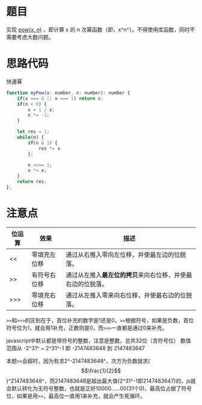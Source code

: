 # 题目

实现 [pow(*x*, *n*)](https://www.cplusplus.com/reference/valarray/pow/) ，即计算 x 的 n 次幂函数（即，x^n^）。不得使用库函数，同时不需要考虑大数问题。

# 思路代码

快速幂

```js
function myPow(x: number, n: number): number {
    if(x === 0 || x === 1) return x;
    if(n < 0) {
        x = 1 / x;
        n *= -1;
    }

    let res = 1;
    while(n) {
        if(n & 1) {
            res *= x
        };

        n >>>= 1;
        x *= x;
    }
    return res;
};
```

# 注意点

| 位运算 | 效果         | 描述                                                         |
| ------ | ------------ | ------------------------------------------------------------ |
| <<     | 零填充左位移 | 通过从右推入零向左位移，并使最左边的位脱落。                 |
| >>     | 有符号右位移 | 通过从左推入**最左位的拷贝**来向右位移，并使最右边的位脱落。 |
| >>>    | 零填充右位移 | 通过从左推入零来向右位移，并使最右边的位脱落。               |

`>>`和`>>>`的区别在于，首位补充的数字是1还是0，`>>`根据符号，如果是负数，首位符号位为1，就会用1补充，正数则是0，而`>>>`一直都是通过0来补充。

javascript中默认都是带符号的整数，注意是整数，总共32位（含符号位） 数值范围从 -2^31^ ~ 2^31^-1 即 -2147483648 到 2147483647

本题`>>`会超时，因为有求2^-2147483648^，次方为负数就求($$\frac{1}{2}$$)^2147483648^，而2147483648是超出最大值(2^31^-1即2147483647)的，js就会默认转化为无符号整数，也就是正好10000……00(31个0)，最高位占据了符号位，如果是用`>>`，最高位一直用1来补充，就会产生死循环。



